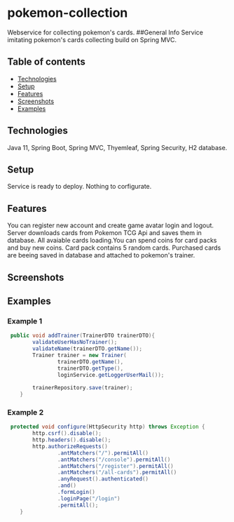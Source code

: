 # pokemon-collection
Webservice for collecting pokemon's cards.
##General Info
Service imitating pokemon's cards collecting build on Spring MVC.
## Table of contents
* [Technologies](#technologies)
* [Setup](#setup)
* [Features](#features)
* [Screenshots](#screenshots)
* [Examples](#examples)
## Technologies
Java 11, Spring Boot, Spring MVC, Thyemleaf, Spring Security, H2 database.
## Setup
Service is ready to deploy. Nothing to corfigurate.
## Features
You can register new account and create game avatar login and logout. Server downloads cards from Pokemon TCG Api and saves them in database. 
All avaiable cards loading.You can spend coins for card packs and buy new coins. Card pack contains 5 random cards. Purchased cards are beeing 
saved in database and attached to pokemon's trainer. 
## Screenshots
## Examples
### Example 1
```java
 public void addTrainer(TrainerDTO trainerDTO){
        validateUserHasNoTrainer();
        validateName(trainerDTO.getName());
        Trainer trainer = new Trainer(
                trainerDTO.getName(),
                trainerDTO.getType(),
                loginService.getLoggerUserMail());
        
        trainerRepository.save(trainer);
    }
```
### Example 2
```java
 protected void configure(HttpSecurity http) throws Exception {
        http.csrf().disable();
        http.headers().disable();
        http.authorizeRequests()
                .antMatchers("/").permitAll()
                .antMatchers("/console").permitAll()
                .antMatchers("/register").permitAll()
                .antMatchers("/all-cards").permitAll()
                .anyRequest().authenticated()
                .and()
                .formLogin()
                .loginPage("/login")
                .permitAll();
    }
```
